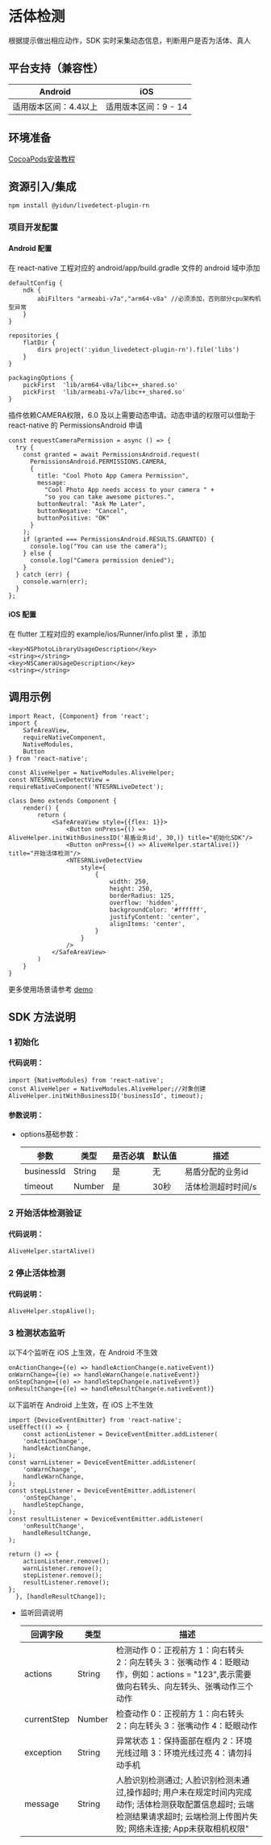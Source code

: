 # 活体检测
根据提示做出相应动作，SDK 实时采集动态信息，判断用户是否为活体、真人

## 平台支持（兼容性）
  | Android|iOS|  
  | ---- | ----- |
  | 适用版本区间：4.4以上|适用版本区间：9 - 14| 

## 环境准备

[CocoaPods安装教程](https://guides.cocoapods.org/using/getting-started.html)

## 资源引入/集成
```
npm install @yidun/livedetect-plugin-rn
```

### 项目开发配置

#### Android 配置
在 react-native 工程对应的 android/app/build.gradle 文件的 android 域中添加
```
defaultConfig {
    ndk {
        abiFilters "armeabi-v7a","arm64-v8a" //必须添加，否则部分cpu架构机型异常
    }   
}

repositories {
    flatDir {
        dirs project(':yidun_livedetect-plugin-rn').file('libs')
    }
}

packagingOptions {
    pickFirst  'lib/arm64-v8a/libc++_shared.so'
    pickFirst  'lib/armeabi-v7a/libc++_shared.so'
}
```
插件依赖CAMERA权限，6.0 及以上需要动态申请。动态申请的权限可以借助于 react-native 的 PermissionsAndroid 申请
```
const requestCameraPermission = async () => {
  try {
    const granted = await PermissionsAndroid.request(
      PermissionsAndroid.PERMISSIONS.CAMERA,
      {
        title: "Cool Photo App Camera Permission",
        message:
          "Cool Photo App needs access to your camera " +
          "so you can take awesome pictures.",
        buttonNeutral: "Ask Me Later",
        buttonNegative: "Cancel",
        buttonPositive: "OK"
      }
    );
    if (granted === PermissionsAndroid.RESULTS.GRANTED) {
      console.log("You can use the camera");
    } else {
      console.log("Camera permission denied");
    }
  } catch (err) {
    console.warn(err);
  }
};
```
#### iOS 配置
在 flutter 工程对应的 example/ios/Runner/info.plist 里 ，添加
```
<key>NSPhotoLibraryUsageDescription</key> 
<string></string> 
<key>NSCameraUsageDescription</key>
<string></string>

```

## 调用示例

```
import React, {Component} from 'react';
import {
    SafeAreaView,
    requireNativeComponent,
    NativeModules,
    Button
} from 'react-native';

const AliveHelper = NativeModules.AliveHelper;
const NTESRNLiveDetectView = requireNativeComponent('NTESRNLiveDetect');

class Demo extends Component {
    render() {
        return (
            <SafeAreaView style={{flex: 1}}>
                <Button onPress={() => AliveHelper.initWithBusinessID('易盾业务id', 30,)} title="初始化SDK"/>
                <Button onPress={() => AliveHelper.startAlive()} title="开始活体检测"/>
                <NTESRNLiveDetectView
                    style={
                        {
                            width: 250,
                            height: 250,
                            borderRadius: 125,
                            overflow: 'hidden',
                            backgroundColor: '#ffffff',
                            justifyContent: 'center',
                            alignItems: 'center',
                        }
                    }
                />
            </SafeAreaView>
        )
    }
}
```
更多使用场景请参考 [demo](https://github.com/yidun/alive_react_demo)

## SDK 方法说明

### 1 初始化

#### 代码说明：
```
import {NativeModules} from 'react-native';
const AliveHelper = NativeModules.AliveHelper;//对象创建
AliveHelper.initWithBusinessID('businessId', timeout);
```

#### 参数说明：
*  options基础参数：

   |参数|类型|是否必填|默认值| 描述         |
   |----|----|--------|------------|----|
   |businessId|String|是|无| 易盾分配的业务id  |
   |timeout|Number|是|30秒| 活体检测超时时间/s |

### 2 开始活体检测验证

#### 代码说明：
```
AliveHelper.startAlive()
```

### 2 停止活体检测

#### 代码说明：
```
AliveHelper.stopAlive();
```
### 3 检测状态监听

以下4个监听在 iOS 上生效，在 Android 不生效
```
onActionChange={(e) => handleActionChange(e.nativeEvent)} onWarnChange={(e) => handleWarnChange(e.nativeEvent)}
onStepChange={(e) => handleStepChange(e.nativeEvent)}
onResultChange={(e) => handleResultChange(e.nativeEvent)}
```

以下监听在 Android 上生效，在 iOS 上不生效
```
import {DeviceEventEmitter} from 'react-native';
useEffect(() => {
    const actionListener = DeviceEventEmitter.addListener(
    'onActionChange',
    handleActionChange,
);
const warnListener = DeviceEventEmitter.addListener(
    'onWarnChange',
    handleWarnChange,
);
const stepListener = DeviceEventEmitter.addListener(
    'onStepChange',
    handleStepChange,
);
const resultListener = DeviceEventEmitter.addListener(
    'onResultChange',
    handleResultChange,
);

return () => {
    actionListener.remove();
    warnListener.remove();
    stepListener.remove();
    resultListener.remove();
};
  }, [handleResultChange]);
```
*  监听回调说明

   |回调字段|类型|描述|
    |---|----|-----|
    | actions |String|检测动作 0：正视前方 1：向右转头 2：向左转头 3：张嘴动作 4：眨眼动作，例如：actions = "123",表示需要做向右转头、向左转头、张嘴动作三个动作|
	| currentStep|Number|检查动作 0：正视前方 1：向右转头 2：向左转头 3：张嘴动作 4：眨眼动作|
  	| exception|String|异常状态 1：保持面部在框内 2：环境光线过暗 3：环境光线过亮 4：请勿抖动手机|
  	| message|String|人脸识别检测通过; 人脸识别检测未通过,操作超时; 用户未在规定时间内完成动作; 活体检测获取配置信息超时; 云端检测结果请求超时; 云端检测上传图片失败; 网络未连接; App未获取相机权限"|
	